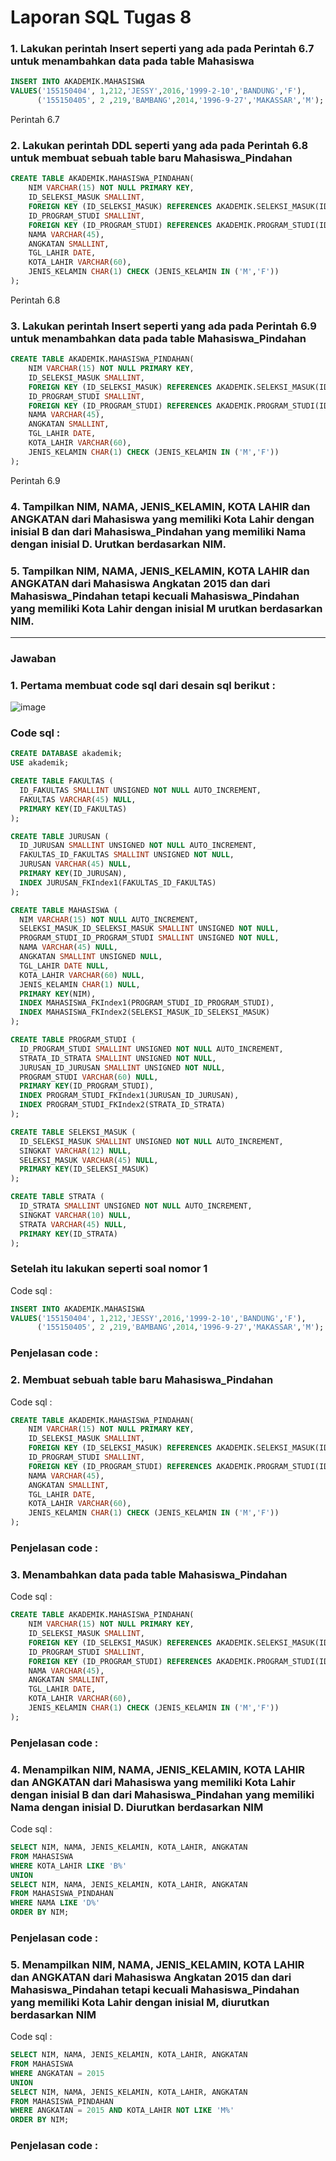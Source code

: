 # Laporan SQL Tugas 8

### 1. Lakukan perintah Insert seperti yang ada pada Perintah 6.7 untuk menambahkan data pada table Mahasiswa
```sql
INSERT INTO AKADEMIK.MAHASISWA
VALUES('155150404', 1,212,'JESSY',2016,'1999-2-10','BANDUNG','F'),
      ('155150405', 2 ,219,'BAMBANG',2014,'1996-9-27','MAKASSAR','M');
```
Perintah 6.7

### 2. Lakukan perintah DDL seperti yang ada pada Perintah 6.8 untuk membuat sebuah table baru Mahasiswa_Pindahan
```sql
CREATE TABLE AKADEMIK.MAHASISWA_PINDAHAN(
	NIM VARCHAR(15) NOT NULL PRIMARY KEY,
	ID_SELEKSI_MASUK SMALLINT,
	FOREIGN KEY (ID_SELEKSI_MASUK) REFERENCES AKADEMIK.SELEKSI_MASUK(ID_SELEKSI_MASUK),
	ID_PROGRAM_STUDI SMALLINT,
	FOREIGN KEY (ID_PROGRAM_STUDI) REFERENCES AKADEMIK.PROGRAM_STUDI(ID_PROGRAM_STUDI),
	NAMA VARCHAR(45),
	ANGKATAN SMALLINT,
	TGL_LAHIR DATE,
	KOTA_LAHIR VARCHAR(60),
	JENIS_KELAMIN CHAR(1) CHECK (JENIS_KELAMIN IN ('M','F'))
);
```
Perintah 6.8

### 3. Lakukan perintah Insert seperti yang ada pada Perintah 6.9 untuk menambahkan data pada table Mahasiswa_Pindahan
```sql
CREATE TABLE AKADEMIK.MAHASISWA_PINDAHAN(
	NIM VARCHAR(15) NOT NULL PRIMARY KEY,
	ID_SELEKSI_MASUK SMALLINT,
	FOREIGN KEY (ID_SELEKSI_MASUK) REFERENCES AKADEMIK.SELEKSI_MASUK(ID_SELEKSI_MASUK),
	ID_PROGRAM_STUDI SMALLINT,
	FOREIGN KEY (ID_PROGRAM_STUDI) REFERENCES AKADEMIK.PROGRAM_STUDI(ID_PROGRAM_STUDI),
	NAMA VARCHAR(45),
	ANGKATAN SMALLINT,
	TGL_LAHIR DATE,
	KOTA_LAHIR VARCHAR(60),
	JENIS_KELAMIN CHAR(1) CHECK (JENIS_KELAMIN IN ('M','F'))
);
```
Perintah 6.9

### 4. Tampilkan NIM, NAMA, JENIS_KELAMIN, KOTA LAHIR dan ANGKATAN dari Mahasiswa yang memiliki Kota Lahir dengan inisial B dan dari Mahasiswa_Pindahan yang memiliki Nama dengan inisial D. Urutkan berdasarkan NIM.

### 5. Tampilkan NIM, NAMA, JENIS_KELAMIN, KOTA LAHIR dan ANGKATAN dari Mahasiswa Angkatan 2015 dan dari Mahasiswa_Pindahan tetapi kecuali Mahasiswa_Pindahan yang memiliki Kota Lahir dengan inisial M urutkan berdasarkan NIM.

----------------
### Jawaban
### 1. Pertama membuat code sql dari desain sql berikut :
![image](https://github.com/SafitriPutri/Safitri-Rahayu-Kurnia-Putri_Praktikum-DBDSQL/assets/117289241/31040a01-7180-41c9-995f-b391b175e4e4)

### Code sql :
```sql
CREATE DATABASE akademik;
USE akademik;

CREATE TABLE FAKULTAS (
  ID_FAKULTAS SMALLINT UNSIGNED NOT NULL AUTO_INCREMENT,
  FAKULTAS VARCHAR(45) NULL,
  PRIMARY KEY(ID_FAKULTAS)
);

CREATE TABLE JURUSAN (
  ID_JURUSAN SMALLINT UNSIGNED NOT NULL AUTO_INCREMENT,
  FAKULTAS_ID_FAKULTAS SMALLINT UNSIGNED NOT NULL,
  JURUSAN VARCHAR(45) NULL,
  PRIMARY KEY(ID_JURUSAN),
  INDEX JURUSAN_FKIndex1(FAKULTAS_ID_FAKULTAS)
);

CREATE TABLE MAHASISWA (
  NIM VARCHAR(15) NOT NULL AUTO_INCREMENT,
  SELEKSI_MASUK_ID_SELEKSI_MASUK SMALLINT UNSIGNED NOT NULL,
  PROGRAM_STUDI_ID_PROGRAM_STUDI SMALLINT UNSIGNED NOT NULL,
  NAMA VARCHAR(45) NULL,
  ANGKATAN SMALLINT UNSIGNED NULL,
  TGL_LAHIR DATE NULL,
  KOTA_LAHIR VARCHAR(60) NULL,
  JENIS_KELAMIN CHAR(1) NULL,
  PRIMARY KEY(NIM),
  INDEX MAHASISWA_FKIndex1(PROGRAM_STUDI_ID_PROGRAM_STUDI),
  INDEX MAHASISWA_FKIndex2(SELEKSI_MASUK_ID_SELEKSI_MASUK)
);

CREATE TABLE PROGRAM_STUDI (
  ID_PROGRAM_STUDI SMALLINT UNSIGNED NOT NULL AUTO_INCREMENT,
  STRATA_ID_STRATA SMALLINT UNSIGNED NOT NULL,
  JURUSAN_ID_JURUSAN SMALLINT UNSIGNED NOT NULL,
  PROGRAM_STUDI VARCHAR(60) NULL,
  PRIMARY KEY(ID_PROGRAM_STUDI),
  INDEX PROGRAM_STUDI_FKIndex1(JURUSAN_ID_JURUSAN),
  INDEX PROGRAM_STUDI_FKIndex2(STRATA_ID_STRATA)
);

CREATE TABLE SELEKSI_MASUK (
  ID_SELEKSI_MASUK SMALLINT UNSIGNED NOT NULL AUTO_INCREMENT,
  SINGKAT VARCHAR(12) NULL,
  SELEKSI_MASUK VARCHAR(45) NULL,
  PRIMARY KEY(ID_SELEKSI_MASUK)
);

CREATE TABLE STRATA (
  ID_STRATA SMALLINT UNSIGNED NOT NULL AUTO_INCREMENT,
  SINGKAT VARCHAR(10) NULL,
  STRATA VARCHAR(45) NULL,
  PRIMARY KEY(ID_STRATA)
);
```
### Setelah itu lakukan seperti soal nomor 1
Code sql :
```sql
INSERT INTO AKADEMIK.MAHASISWA
VALUES('155150404', 1,212,'JESSY',2016,'1999-2-10','BANDUNG','F'),
      ('155150405', 2 ,219,'BAMBANG',2014,'1996-9-27','MAKASSAR','M');
```
### Penjelasan code :


### 2. Membuat sebuah table baru Mahasiswa_Pindahan
Code sql :
```sql
CREATE TABLE AKADEMIK.MAHASISWA_PINDAHAN(
	NIM VARCHAR(15) NOT NULL PRIMARY KEY,
	ID_SELEKSI_MASUK SMALLINT,
	FOREIGN KEY (ID_SELEKSI_MASUK) REFERENCES AKADEMIK.SELEKSI_MASUK(ID_SELEKSI_MASUK),
	ID_PROGRAM_STUDI SMALLINT,
	FOREIGN KEY (ID_PROGRAM_STUDI) REFERENCES AKADEMIK.PROGRAM_STUDI(ID_PROGRAM_STUDI),
	NAMA VARCHAR(45),
	ANGKATAN SMALLINT,
	TGL_LAHIR DATE,
	KOTA_LAHIR VARCHAR(60),
	JENIS_KELAMIN CHAR(1) CHECK (JENIS_KELAMIN IN ('M','F'))
);
```
### Penjelasan code :

### 3. Menambahkan data pada table Mahasiswa_Pindahan
Code sql :
```sql
CREATE TABLE AKADEMIK.MAHASISWA_PINDAHAN(
	NIM VARCHAR(15) NOT NULL PRIMARY KEY,
	ID_SELEKSI_MASUK SMALLINT,
	FOREIGN KEY (ID_SELEKSI_MASUK) REFERENCES AKADEMIK.SELEKSI_MASUK(ID_SELEKSI_MASUK),
	ID_PROGRAM_STUDI SMALLINT,
	FOREIGN KEY (ID_PROGRAM_STUDI) REFERENCES AKADEMIK.PROGRAM_STUDI(ID_PROGRAM_STUDI),
	NAMA VARCHAR(45),
	ANGKATAN SMALLINT,
	TGL_LAHIR DATE,
	KOTA_LAHIR VARCHAR(60),
	JENIS_KELAMIN CHAR(1) CHECK (JENIS_KELAMIN IN ('M','F'))
);
```
### Penjelasan code :

### 4. Menampilkan NIM, NAMA, JENIS_KELAMIN, KOTA LAHIR dan ANGKATAN dari Mahasiswa yang memiliki Kota Lahir dengan inisial B dan dari Mahasiswa_Pindahan yang memiliki Nama dengan inisial D. Diurutkan berdasarkan NIM
Code sql :
```sql
SELECT NIM, NAMA, JENIS_KELAMIN, KOTA_LAHIR, ANGKATAN
FROM MAHASISWA
WHERE KOTA_LAHIR LIKE 'B%'
UNION
SELECT NIM, NAMA, JENIS_KELAMIN, KOTA_LAHIR, ANGKATAN
FROM MAHASISWA_PINDAHAN
WHERE NAMA LIKE 'D%'
ORDER BY NIM;
```
### Penjelasan code : 

### 5. Menampilkan NIM, NAMA, JENIS_KELAMIN, KOTA LAHIR dan ANGKATAN dari Mahasiswa Angkatan 2015 dan dari Mahasiswa_Pindahan tetapi kecuali Mahasiswa_Pindahan yang memiliki Kota Lahir dengan inisial M, diurutkan berdasarkan NIM
Code sql :
```sql
SELECT NIM, NAMA, JENIS_KELAMIN, KOTA_LAHIR, ANGKATAN
FROM MAHASISWA
WHERE ANGKATAN = 2015
UNION
SELECT NIM, NAMA, JENIS_KELAMIN, KOTA_LAHIR, ANGKATAN
FROM MAHASISWA_PINDAHAN
WHERE ANGKATAN = 2015 AND KOTA_LAHIR NOT LIKE 'M%'
ORDER BY NIM;
```
### Penjelasan code : 
